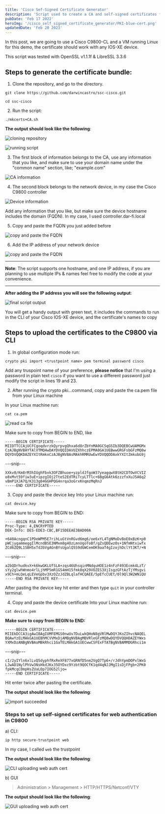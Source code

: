 ```yaml
---
title: 'Cisco Sef-Signed Certificate Generator'
description: 'Script used to create a CA and self-signed certificates for Cisco devices, it could be used for other network devices as well.'
pubDate: 'Feb 17 2022'
heroImg: '/cisco_self_signed_certificate_generator/PKI-blue-cert.png'
updatedDate: 'Feb 20 2023'
---
```


In this post, we are going to use a Cisco C9800-CL and a VM running Linux for this demo, the certificate should work with any IOS-XE device.

This script was tested with OpenSSL v1.1.1f & LibreSSL 3.3.6   

## Steps to generate the certificate bundle:

1. Clone the repository, and go to the directory.

```
git clone https://github.com/darwincastro/ssc-cisco.git
```

```
cd ssc-cisco
```

2. Run the script:

```
./mkcerts+CA.sh
```

**The output should look like the following**:

![cloning repository](/cisco_self_signed_certificate_generator/image_01.png)

![running script](/cisco_self_signed_certificate_generator/image_02.png)

3. The first block of information belongs to the CA, use any information that you like, and make sure to use your domain name under the "common name" section, like; "example.com"

![CA information](/cisco_self_signed_certificate_generator/image_03.png)

4. The second block belongs to the network device, in my case the Cisco C9800 controller

![Device information](/cisco_self_signed_certificate_generator/image_04.png)

Add any information that you like, but make sure the device hostname includes the domain (FQDN). In my case, I used controller.dar-fi.local

5. Copy and paste the FQDN you just added before

![copy and paste the FQDN](/cisco_self_signed_certificate_generator/image_05.png)

6. Add the IP address of your network device

![copy and paste the FQDN](/cisco_self_signed_certificate_generator/image_06.png)

---

**Note**: The script supports one hostname, and one IP address, if you are planning to use multiple IPs & names feel free to modify the code at your convenience.

---

**After adding the IP address you will see the following output**:

![final script output](/cisco_self_signed_certificate_generator/image_07.png)

You will get a handy output with green text, it includes the commands to run in the CLI of your Cisco IOS-XE device, and the certificate's names to copy

## Steps to upload the certificates to the C9800 via CLI

1. In global configuration mode run:

```
crypto pki import <trustpoint name> pem terminal password cisco
```

Add any truspoint name of your preference, **please notice** that I'm using a password in plain text ```cisco``` if you want to use a different password just modify the script in lines 19 and 23.

2. After running the crypto pki...command, copy and paste the ca.pem file from your Linux machine

In your Linux machine run:

```
cat ca.pem
```

![read ca file](/cisco_self_signed_certificate_generator/image_08.png)

Make sure to copy from BEGIN to END, like

```
-----BEGIN CERTIFICATE-----
MIIDTTCCAjUCFCgoqdvrzkQyrpvgQhxa6d8rZbYnMA0GCSqGSIb3DQEBCwUAMGMx
CzAJBgNVBAYTAlVTMQ4wDAYDVQQIDAVUZXhhczEPMA0GA1UEBwwGRGFsbGFzMQ8w
DQYDVQQKDAZEYXItRmkxCzAJBgNVBAsMAkhRMRUwEwYDVQQDDAxkYXItZmkubG9j
```
---snip---
```
XXkv0/Km8rM3hIUghFbxk3OFZBhuoe+yzpldJfgoW37yeagqwX8tH2CDTOwVCVIZ
o8xMvt59fiw3uE+ipzgIOj2TteS2EdTRiTcyLTTlc+6BgG6Atk6zzzfxXuJ5A6q2
vBmP1XJA7Q/K313g04GGHPQG4nrqa3oGrxKnqmzMqRnJ
-----END CERTIFICATE-----
```

3. Copy and paste the device key
Into your Linux machine run:

```
cat device.key
```
Make sure to copy from BEGIN to END:

```
-----BEGIN RSA PRIVATE KEY-----
Proc-Type: 4,ENCRYPTED
DEK-Info: DES-EDE3-CBC,BF15DEEAE3BAD00A

+640AcngqnC1PDeWPM5E7rihLuGtVnRGvd6mg6/oe6xYL4TgNMoDvBoE0xBzK+p0
pWCjygammeggIlMcndBSE3NMxm8g4OzLmnUgoToBf/gZsQDEwzOs+1NfmNtxiwfx
ZCd6ZQ9L1SBH5xTdJbVgAGnBYsUgalQ5S9dGWCemOK9aaT4gIzojhDclYt3KT/+N
```
---snip---
```
a2bQDrhudkvX+k6kwGKLUfSLA+zqs46UhsqinMNdquHOE1z4nFzF493Ecmk4LzT/
sYy2glwhWnmo4rlLjhMP5mR1GS4mH15fmk8qX29VOZES3XjIsgzGFtAzTjYMsgvi
x9Ch+mLQeLqLEVeGpbv3XzOZzJdZBLqlafHCQAEE/5pEfcCUEt/0l9Ql3W2WNiQU
-----END RSA PRIVATE KEY-----
```

After pasting the device key hit enter and then type ```quit``` in your controller terminal.

4. Copy and paste the device certificate
Into your Linux machine run:

```
cat device.pem 
```

**Make sure to copy from BEGIN to END:**

```
-----BEGIN CERTIFICATE-----
MIIEkDCCA3igAwIBAgIUMFEMGS0nwUv7DuLwkQHoN8gVRlMwDQYJKoZIhvcNAQEL
BQAwYzELMAkGA1UEBhMCVVMxDjAMBgNVBAgMBVRleGFzMQ8wDQYDVQQHDAZEYWxs
YXMxDzANBgNVBAoMBkRhci1GaTELMAkGA1UECwwCSFExFTATBgNVBAMMDGRhci1m
```
---snip---
```
cI/2yIYln6xlLvQ5dyphfRxReXF877xGRNfD5nm2VgQ7Tp6+/rJdhYpmDOPxlWxG
LJwAD1NylPhVw3NsHkdJKx35OYDxc9Yzbt9QOCfK1qd4qNJJMgI1sDjFPgb+2PK0
fpkMcqC0mpHsZUaLOp7IOG52ljo=
-----END CERTIFICATE-----
```

Hit enter twice after pasting the certificate.

**The output should look like the following**:

![import succeeded](/cisco_self_signed_certificate_generator/image_09.png)

### Steps to set up self-signed certificates for web authentication in C9800 

a) CLI:

```
ip http secure-trustpoint web
```

In my case, I called ```web``` the trustpoint

**The output should look like the following**:

![CLI uploading web auth cert](/cisco_self_signed_certificate_generator/image_10.png)

b) GUI

> Administration >  Management > HTTP/HTTPS/Netconf/VTY

**The output should look like the following**:

![GUI uploading web auth cert](/cisco_self_signed_certificate_generator/image_11.png)
